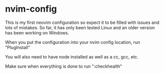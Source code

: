 # nvim-config
This is my first neovim configuration so expect it to be filled with issues and lots of mistakes. So far, it has only been tested Linux and an older version has been working on Windows.

When you put the configuration into your nvim config location, run "PlugInstall"

You will also need to have node installed as well as a cc, gcc, etc.
 
Make sure when everything is done to run ":checkhealth"

